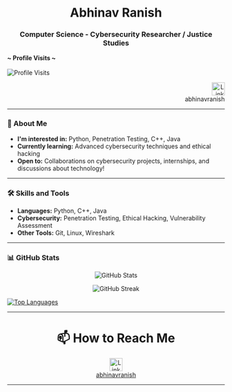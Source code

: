 

<h1 align="center">Abhinav Ranish</h1>
<h3 align="center">Computer Science - Cybersecurity Researcher / Justice Studies</h3>

<p align="left">
  <b>~ Profile Visits ~</b><br><br>
  <img src="https://profile-counter.glitch.me/abhinav-ranish/count.svg" alt="Profile Visits">
</p>

<p align="right">
    <a href="https://www.linkedin.com/in/abhinavranish/" target="_blank" style="text-decoration:none;">
      <img src="https://github.com/gauravghongde/social-icons/blob/master/SVG/White/LinkedIN_white.svg?raw=true" alt="LinkedIn" width="30" height="30">
    </a>
    <br>abhinavranish
</p>

---

### 👀 About Me

- **I'm interested in:** Python, Penetration Testing, C++, Java
- **Currently learning:** Advanced cybersecurity techniques and ethical hacking
- **Open to:** Collaborations on cybersecurity projects, internships, and discussions about technology!

---

### 🛠️ Skills and Tools

- **Languages:** Python, C++, Java
- **Cybersecurity:** Penetration Testing, Ethical Hacking, Vulnerability Assessment
- **Other Tools:** Git, Linux, Wireshark

---

### 📊 GitHub Stats

<p align="center">
  <img src="https://github-readme-stats.vercel.app/api?username=Abhinav-ranish&count_private=true&bg_color=30,e96443,904e95&title_color=fff&text_color=fff" alt="GitHub Stats">
</p>

<p align="center">
  <img src="https://github-readme-streak-stats.herokuapp.com/?user=abhinav-ranish&theme=dark" alt="GitHub Streak">
</p>

[![Top Languages](https://github-readme-stats.vercel.app/api/top-langs/?username=Abhinav-ranish&layout=compact&theme=radical&size_weight=0.1&count_weight=0.9&exclude_repo=Internship-Website)](https://github.com/Abhinav-ranish)

---

<h1 align="center">📫 How to Reach Me</h1>

<p align="center">
    <a href="https://www.linkedin.com/in/abhinavranish/" target="_blank" style="text-decoration:none;">
      <img src="https://github.com/gauravghongde/social-icons/blob/master/SVG/White/LinkedIN_white.svg?raw=true" alt="LinkedIn" width="30" height="30">
    </a>
    <br><a href="https://www.linkedin.com/in/abhinavranish/" target="_blank">abhinavranish</a>
</p>

---

<!---
Abhinav-ranish/Abhinav-ranish is a ✨ special ✨ repository because its `README.md` (this file) appears on your GitHub profile.
You can click the Preview link to take a look at your changes.
--->

